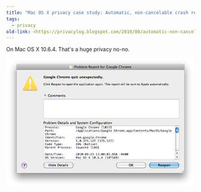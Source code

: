 ```yaml
---
title: "Mac OS X privacy case study: Automatic, non-cancelable crash reports?"
tags:
  - privacy
old-link: <https://privacylog.blogspot.com/2010/08/automatic-non-cancelable-crash-reports.html>
---
```


On Mac OS X 10.6.4. That's a huge privacy no-no.

![Crash screen](/assets/images/2010-08-23-automatic-non-cancelable-crash-reports.png)
